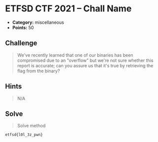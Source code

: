 # ETFSD CTF 2021 – Chall Name

- **Category:** miscellaneous
- **Points:** 50

## Challenge

> We've recently learned that one of our binaries has been compromised due to an "overflow" but we're not sure whether this report is accurate; can you assure us that it's true by retrieving the flag from the binary?

## Hints

> N/A

## Solve

> Solve method

```
etfsd{l0l_3z_pwn}
```
